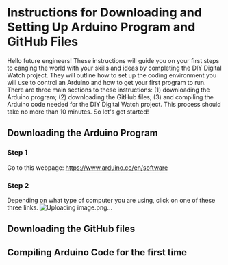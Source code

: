 # Instructions for Downloading and Setting Up Arduino Program and GitHub Files
Hello future engineers! These instructions will guide you on your first steps to canging the world with your skills and ideas by completing the DIY Digital Watch project. They will outline how to set up the coding environment you will use to control an Arduino and how to get your first program to run. There are three main sections to these instructions: (1) downloading the Arduino program; (2) downloading the GitHub files; (3) and compiling the Arduino code needed for the DIY Digital Watch project. This process should take no more than 10 minutes. So let's get started!
## Downloading the Arduino Program
### Step 1
Go to this webpage: https://www.arduino.cc/en/software
### Step 2
Depending on what type of computer you are using, click on one of these three links.
![Uploading image.png…]()
## Downloading the GitHub files
## Compiling Arduino Code for the first time
